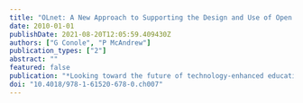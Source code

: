 ```yaml
---
title: "OLnet: A New Approach to Supporting the Design and Use of Open Educational Resources"
date: 2010-01-01
publishDate: 2021-08-20T12:05:59.409430Z
authors: ["G Conole", "P McAndrew"]
publication_types: ["2"]
abstract: ""
featured: false
publication: "*Looking toward the future of technology-enhanced education: Ubiquitous łdots*"
doi: "10.4018/978-1-61520-678-0.ch007"
---
```


